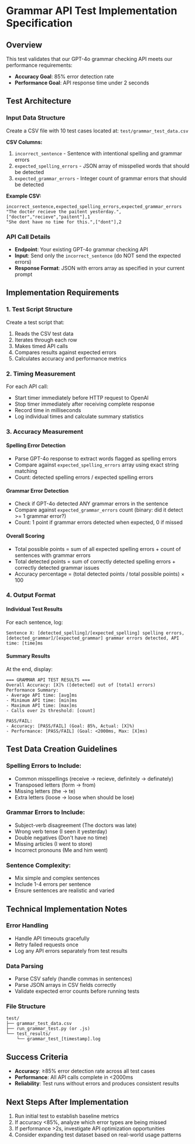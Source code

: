 # Grammar API Test Implementation Specification

## Overview
This test validates that our GPT-4o grammar checking API meets our performance requirements:
- **Accuracy Goal**: 85% error detection rate
- **Performance Goal**: API response time under 2 seconds

## Test Architecture

### Input Data Structure
Create a CSV file with 10 test cases located at: `test/grammar_test_data.csv`

**CSV Columns:**
1. `incorrect_sentence` - Sentence with intentional spelling and grammar errors
2. `expected_spelling_errors` - JSON array of misspelled words that should be detected
3. `expected_grammar_errors` - Integer count of grammar errors that should be detected

**Example CSV:**
```csv
incorrect_sentence,expected_spelling_errors,expected_grammar_errors
"The docter recieve the paitent yesterday.",["docter","recieve","paitent"],1
"She dont have no time for this.",["dont"],2
```

### API Call Details
- **Endpoint**: Your existing GPT-4o grammar checking API
- **Input**: Send only the `incorrect_sentence` (do NOT send the expected errors)
- **Response Format**: JSON with errors array as specified in your current prompt

## Implementation Requirements

### 1. Test Script Structure
Create a test script that:
1. Reads the CSV test data
2. Iterates through each row
3. Makes timed API calls
4. Compares results against expected errors
5. Calculates accuracy and performance metrics

### 2. Timing Measurement
For each API call:
- Start timer immediately before HTTP request to OpenAI
- Stop timer immediately after receiving complete response
- Record time in milliseconds
- Log individual times and calculate summary statistics

### 3. Accuracy Measurement

#### Spelling Error Detection
- Parse GPT-4o response to extract words flagged as spelling errors
- Compare against `expected_spelling_errors` array using exact string matching
- Count: detected spelling errors / expected spelling errors

#### Grammar Error Detection  
- Check if GPT-4o detected ANY grammar errors in the sentence
- Compare against `expected_grammar_errors` count (binary: did it detect >= 1 grammar error?)
- Count: 1 point if grammar errors detected when expected, 0 if missed

#### Overall Scoring
- Total possible points = sum of all expected spelling errors + count of sentences with grammar errors
- Total detected points = sum of correctly detected spelling errors + correctly detected grammar issues
- Accuracy percentage = (total detected points / total possible points) × 100

### 4. Output Format

#### Individual Test Results
For each sentence, log:
```
Sentence X: [detected_spelling]/[expected_spelling] spelling errors, [detected_grammar]/[expected_grammar] grammar errors detected, API time: [time]ms
```

#### Summary Results
At the end, display:
```
=== GRAMMAR API TEST RESULTS ===
Overall Accuracy: [X]% ([detected] out of [total] errors)
Performance Summary:
- Average API time: [avg]ms
- Minimum API time: [min]ms  
- Maximum API time: [max]ms
- Calls over 2s threshold: [count]

PASS/FAIL: 
- Accuracy: [PASS/FAIL] (Goal: 85%, Actual: [X]%)
- Performance: [PASS/FAIL] (Goal: <2000ms, Max: [X]ms)
```

## Test Data Creation Guidelines

### Spelling Errors to Include:
- Common misspellings (receive → recieve, definitely → definately)
- Transposed letters (form → from)
- Missing letters (the → te)
- Extra letters (loose → loose when should be lose)

### Grammar Errors to Include:
- Subject-verb disagreement (The doctors was late)
- Wrong verb tense (I seen it yesterday)
- Double negatives (Don't have no time)
- Missing articles (I went to store)
- Incorrect pronouns (Me and him went)

### Sentence Complexity:
- Mix simple and complex sentences
- Include 1-4 errors per sentence
- Ensure sentences are realistic and varied

## Technical Implementation Notes

### Error Handling
- Handle API timeouts gracefully
- Retry failed requests once
- Log any API errors separately from test results

### Data Parsing
- Parse CSV safely (handle commas in sentences)
- Parse JSON arrays in CSV fields correctly
- Validate expected error counts before running tests

### File Structure
```
test/
├── grammar_test_data.csv
├── run_grammar_test.py (or .js)
└── test_results/
    └── grammar_test_[timestamp].log
```

## Success Criteria
- **Accuracy**: ≥85% error detection rate across all test cases
- **Performance**: All API calls complete in <2000ms
- **Reliability**: Test runs without errors and produces consistent results

## Next Steps After Implementation
1. Run initial test to establish baseline metrics
2. If accuracy <85%, analyze which error types are being missed
3. If performance >2s, investigate API optimization opportunities
4. Consider expanding test dataset based on real-world usage patterns